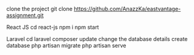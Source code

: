 clone the project 
git clone https://github.com/AnazzKa/eastvantage-assignment.git


React JS
cd react-js
npm i
npm start



Laravel
cd laravel
composer update
change the database details
create database
php artisan migrate
php artisan serve